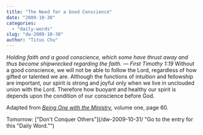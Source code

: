 ```yaml
---
title: "The Need for a Good Conscience"
date: "2009-10-30"
categories: 
  - "daily-words"
slug: "dw-2009-10-30"
author: "Titus Chu"
---
```


_Holding faith and a good conscience, which some have thrust away and thus become shipwrecked regarding the faith. — First Timothy 1:19_ Without a good conscience, we will not be able to follow the Lord, regardless of how gifted or talented we are. Although the functions of intuition and fellowship are important, our spirit is strong and joyful only when we live in unclouded union with the Lord. Therefore how buoyant and healthy our spirit is depends upon the condition of our conscience before God.

Adapted from [_Being One with the Ministry_](/book-one-with-the-ministry-vol-1/ "Go to the entry for this book."), volume one, page 60.

Tomorrow: ["Don't Conquer Others"](/dw-2009-10-31/ "Go to the entry for this "Daily Word."")
